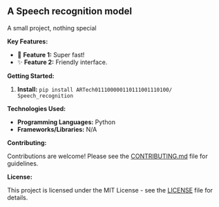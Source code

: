 ## A Speech recognition model

A small project, nothing special 

**Key Features:**

*   🚀 **Feature 1:** Super fast!
*   ✨ **Feature 2:** Friendly interface.

**Getting Started:**

1.  **Install:** `pip install ARTech011100000110111001110100/
Speech_recognition`

**Technologies Used:**

*   **Programming Languages:** Python
*   **Frameworks/Libraries:** N/A

**Contributing:**

Contributions are welcome! Please see the [CONTRIBUTING.md](CONTRIBUTING.md) file for guidelines.

**License:**

This project is licensed under the MIT License - see the [LICENSE](LICENSE) file for details.